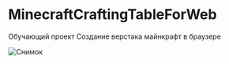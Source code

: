 # MinecraftCraftingTableForWeb

Обучающий проект
Создание верстака майнкрафт в браузере

![Снимок](https://github.com/xxxform/MinecraftCraftingTableForWeb/assets/26012820/4fbbf9cb-b3f3-4962-8abb-e128fae7b18a)


